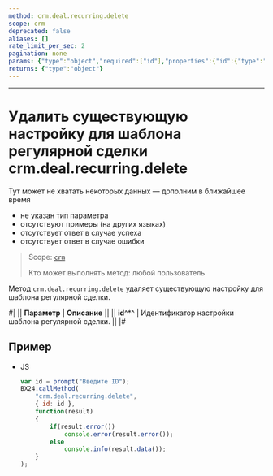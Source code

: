 ```yaml
---
method: crm.deal.recurring.delete
scope: crm
deprecated: false
aliases: []
rate_limit_per_sec: 2
pagination: none
params: {"type":"object","required":["id"],"properties":{"id":{"type":"integer"}}}
returns: {"type":"object"}
---
```



---

# Удалить существующую настройку для шаблона регулярной сделки crm.deal.recurring.delete



Тут может не хватать некоторых данных — дополним в ближайшее время







- не указан тип параметра
- отсутствуют примеры (на других языках)
- отсутствует ответ в случае успеха
- отсутствует ответ в случае ошибки





> Scope: [`crm`](../../../scopes/permissions.md)
>
> Кто может выполнять метод: любой пользователь

Метод `crm.deal.recurring.delete` удаляет существующую настройку для шаблона регулярной сделки.

#|
|| **Параметр** | **Описание** ||
|| **id**^*^ | Идентификатор настройки шаблона регулярной сделки. ||
|#



## Пример



- JS

    ```js
    var id = prompt("Введите ID");
    BX24.callMethod(
        "crm.deal.recurring.delete",
        { id: id },
        function(result)
        {
            if(result.error())
                console.error(result.error());
            else
                console.info(result.data());
        }
    );
    ```




